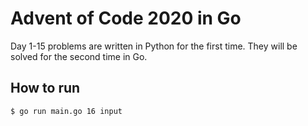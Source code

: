 # Advent of Code 2020 in Go

Day 1-15 problems are written in Python for the first time. They will be solved for the second time in Go.

## How to run

```
$ go run main.go 16 input
```

